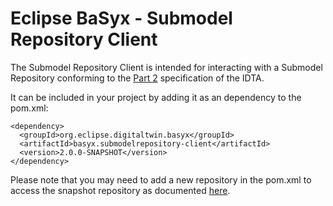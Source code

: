 # Eclipse BaSyx - Submodel Repository Client
The Submodel Repository Client is intended for interacting with a Submodel Repository conforming to the [Part 2](https://app.swaggerhub.com/apis/Plattform_i40/SubmodelRepositoryServiceSpecification/V3.0.1_SSP-001) specification of the IDTA.

It can be included in your project by adding it as an dependency to the pom.xml:

```
<dependency>
  <groupId>org.eclipse.digitaltwin.basyx</groupId>
  <artifactId>basyx.submodelrepository-client</artifactId>
  <version>2.0.0-SNAPSHOT</version>
</dependency>
```

Please note that you may need to add a new repository in the pom.xml to access the snapshot repository as documented [here](https://github.com/eclipse-basyx/basyx-java-server-sdk/tree/main?tab=readme-ov-file#snapshot-releases).
